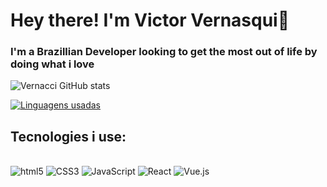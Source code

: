 # Hey there! I'm Victor Vernasqui👋
### I'm a Brazillian Developer looking to get the most out of life by doing what i love


![Vernacci GitHub stats](https://github-readme-stats.vercel.app/api?username=Vernacci&show_icons=true&theme=blueberry)

[![Linguagens usadas](https://github-readme-stats.vercel.app/api/top-langs/?username=Vernacci&layout=compact%theme=blueberry)](https://github.com/anuraghazra/github-readme-stats)

## Tecnologies i use:

<div style="display: inline_block"><br/> 
<img  allign="center" alt="html5" src="https://img.shields.io/badge/HTML5-E34F26?style=for-the-badge&logo=html5&logoColor=white"/>
<img  allign="center" alt="CSS3" src="https://img.shields.io/badge/CSS3-1572B6?style=for-the-badge&logo=css3&logoColor=white"/>
<img  allign="center" alt="JavaScript" src="https://img.shields.io/badge/JavaScript-F7DF1E?style=for-the-badge&logo=javascript&logoColor=black"/>
<img  allign="center" alt="React" src="https://img.shields.io/badge/React-20232A?style=for-the-badge&logo=react&logoColor=61DAFB"/>
<img  allign="center" alt="Vue.js" src="https://img.shields.io/badge/Vue.js-35495E?style=for-the-badge&logo=vue.js&logoColor=4FC08D"/>
</div>
